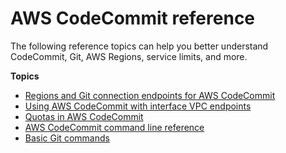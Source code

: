 # AWS CodeCommit reference<a name="references"></a>

The following reference topics can help you better understand CodeCommit, Git, AWS Regions, service limits, and more\.

**Topics**
+ [Regions and Git connection endpoints for AWS CodeCommit](regions.md)
+ [Using AWS CodeCommit with interface VPC endpoints](codecommit-and-interface-VPC.md)
+ [Quotas in AWS CodeCommit](limits.md)
+ [AWS CodeCommit command line reference](cmd-ref.md)
+ [Basic Git commands](how-to-basic-git.md)